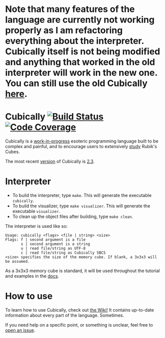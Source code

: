 # Note that many features of the language are currently not working properly as I am refactoring everything about the interpreter. Cubically itself is not being modified and anything that worked in the old interpreter will work in the new one. You can still use the old Cubically [here](http://cubically.tryitonline.net).

# Cubically [![Build Status](https://travis-ci.org/aaronryank/cubically.svg?branch=master)](https://travis-ci.org/aaronryank/cubically) [![Code Coverage](https://codecov.io/github/aaronryank/cubically/coverage.svg?branch=master)](https://codecov.io/github/aaronryank/cubically?branch=master)

Cubically is a [work-in-progress](//github.com/cubically) esoteric programming language built to be complex and painful, and to encourage users to extensively [study](//github.com/cubically/algorithms) Rubik's Cubes.

The most recent [version](//github.com/aaronryank/cubically/releases) of Cubically is [2.3](//github.com/aaronryank/cubically/releases/tag/v2.3).

# Interpreter

 - To build the interpreter, type `make`. This will generate the executable `cubically`.
 - To build the visualizer, type `make visualizer`. This will generate the executable `visualizer`.
 - To clean up the object files after building, type `make clean`.

The interpreter is used like so:

    Usage: cubically <flags> <file | string> <size>
    Flags: f | second argument is a file
           s | second argument is a string
           u | read file/string as UTF-8
           c | read file/string as Cubically SBCS
    <size> specifies the size of the memory cube. If blank, a 3x3x3 will be assumed.

As a 3x3x3 memory cube is standard, it will be used throughout the tutorial and examples in the [docs](//github.com/aaronryank/Cubically/wiki).

# How to use

To learn how to use Cubically, check out [the Wiki!](//github.com/aaronryank/Cubically/wiki) It contains up-to-date information about every part of the language. Sometimes.

If you need help on a specific point, or something is unclear, feel free to [open an issue](//github.com/aaronryank/Cubically/issues).
